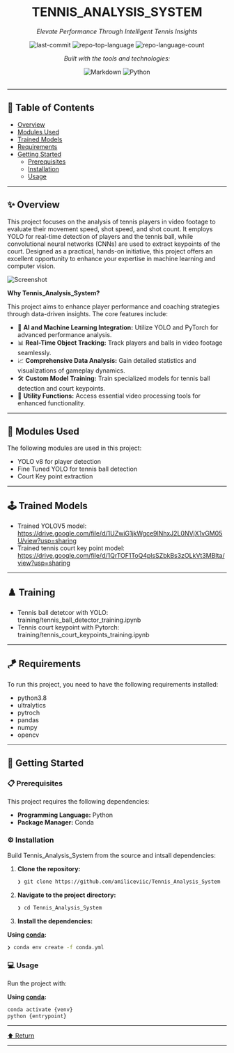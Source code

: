<div id="top">

<div align="center">

# TENNIS_ANALYSIS_SYSTEM

<em>Elevate Performance Through Intelligent Tennis Insights</em>

<!-- BADGES -->
<img src="https://img.shields.io/github/last-commit/amiliceviic/Tennis_Analysis_System?style=flat&logo=git&logoColor=white&color=0080ff" alt="last-commit">
<img src="https://img.shields.io/github/languages/top/amiliceviic/Tennis_Analysis_System?style=flat&color=0080ff" alt="repo-top-language">
<img src="https://img.shields.io/github/languages/count/amiliceviic/Tennis_Analysis_System?style=flat&color=0080ff" alt="repo-language-count">

<em>Built with the tools and technologies:</em>

<img src="https://img.shields.io/badge/Markdown-000000.svg?style=flat&logo=Markdown&logoColor=white" alt="Markdown">
<img src="https://img.shields.io/badge/Python-3776AB.svg?style=flat&logo=Python&logoColor=white" alt="Python">

</div>
<br>

---

## 📄 Table of Contents

- [Overview](#-overview)
- [Modules Used](#-modules-used)
- [Trained Models](#-trained-models)
- [Requirements](#-requirements)
- [Getting Started](#-getting-started)
    - [Prerequisites](#-prerequisites)
    - [Installation](#-installation)
    - [Usage](#-usage)

---

## ✨ Overview

This project focuses on the analysis of tennis players in video footage to evaluate their movement speed, shot speed, and shot count. It employs YOLO for real-time detection of players and the tennis ball, while convolutional neural networks (CNNs) are used to extract keypoints of the court. Designed as a practical, hands-on initiative, this project offers an excellent opportunity to enhance your expertise in machine learning and computer vision.

![Screenshot](output_videos/screenshot.png)

**Why Tennis_Analysis_System?**

This project aims to enhance player performance and coaching strategies through data-driven insights. The core features include:

- 🎾 **AI and Machine Learning Integration:** Utilize YOLO and PyTorch for advanced performance analysis.
- 📊 **Real-Time Object Tracking:** Track players and balls in video footage seamlessly.
- 📈 **Comprehensive Data Analysis:** Gain detailed statistics and visualizations of gameplay dynamics.
- 🛠️ **Custom Model Training:** Train specialized models for tennis ball detection and court keypoints.
- 🎥 **Utility Functions:** Access essential video processing tools for enhanced functionality.

---

## 🥡 Modules Used

The following modules are used in this project:
* YOLO v8 for player detection
* Fine Tuned YOLO for tennis ball detection
* Court Key point extraction

---

## 🕹️ Trained Models

* Trained YOLOV5 model: https://drive.google.com/file/d/1UZwiG1jkWgce9lNhxJ2L0NVjX1vGM05U/view?usp=sharing
* Trained tennis court key point model: https://drive.google.com/file/d/1QrTOF1ToQ4plsSZbkBs3zOLkVt3MBlta/view?usp=sharing

---

## ♟️ Training

* Tennis ball detetcor with YOLO: training/tennis_ball_detector_training.ipynb
* Tennis court keypoint with Pytorch: training/tennis_court_keypoints_training.ipynb

---

## 🪁 Requirements

To run this project, you need to have the following requirements installed:
* python3.8
* ultralytics
* pytroch
* pandas
* numpy 
* opencv

---

## 🚀 Getting Started

### 📋 Prerequisites

This project requires the following dependencies:

- **Programming Language:** Python
- **Package Manager:** Conda

### ⚙️ Installation

Build Tennis_Analysis_System from the source and intsall dependencies:

1. **Clone the repository:**

    ```sh
    ❯ git clone https://github.com/amiliceviic/Tennis_Analysis_System
    ```

2. **Navigate to the project directory:**

    ```sh
    ❯ cd Tennis_Analysis_System
    ```

3. **Install the dependencies:**

**Using [conda](https://docs.conda.io/):**

```sh
❯ conda env create -f conda.yml
```

### 💻 Usage

Run the project with:

**Using [conda](https://docs.conda.io/):**

```sh
conda activate {venv}
python {entrypoint}
```

---

<div align="left"><a href="#top">⬆ Return</a></div>

---
